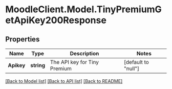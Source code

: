 # MoodleClient.Model.TinyPremiumGetApiKey200Response

## Properties

Name | Type | Description | Notes
------------ | ------------- | ------------- | -------------
**Apikey** | **string** | The API key for Tiny Premium | [default to "null"]

[[Back to Model list]](../README.md#documentation-for-models) [[Back to API list]](../README.md#documentation-for-api-endpoints) [[Back to README]](../README.md)

